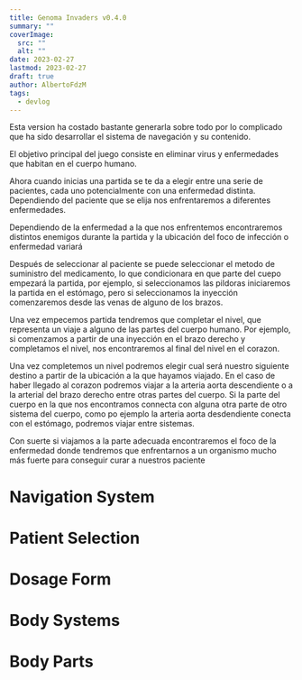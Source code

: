 ```yaml
---
title: Genoma Invaders v0.4.0
summary: ""
coverImage:
  src: ""
  alt: ""
date: 2023-02-27
lastmod: 2023-02-27
draft: true
author: AlbertoFdzM
tags:
  - devlog
---
```


Esta version ha costado bastante generarla sobre todo por lo complicado que ha sido desarrollar el sistema de navegación y su contenido.

El objetivo principal del juego consiste en eliminar virus y enfermedades que habitan en el cuerpo humano.

Ahora cuando inicias una partida se te da a elegir entre una serie de pacientes, cada uno potencialmente con una enfermedad distinta. Dependiendo del paciente que se elija nos enfrentaremos a diferentes enfermedades.

Dependiendo de la enfermedad a la que nos enfrentemos encontraremos distintos enemigos durante la partida y la ubicación del foco de infección o enfermedad variará

Después de seleccionar al paciente se puede seleccionar el metodo de suministro del medicamento, lo que condicionara en que parte del cuepo empezará la partida, por ejemplo, si seleccionamos las pildoras iniciaremos la partida en el estómago, pero si seleccionamos la inyección comenzaremos desde las venas de alguno de los brazos.

Una vez empecemos partida tendremos que completar el nivel, que representa un viaje a alguno de las partes del cuerpo humano. Por ejemplo, si comenzamos a partir de una inyección en el brazo derecho y completamos el nivel, nos encontraremos al final del nivel en el corazon.

Una vez completemos un nivel podremos elegir cual será nuestro siguiente destino a partir de la ubicación a la que hayamos viajado. En el caso de haber llegado al corazon podremos viajar a la arteria aorta descendiente o a la arterial del brazo derecho entre otras partes del cuerpo. Si la parte del cuerpo en la que nos encontramos connecta con alguna otra parte de otro sistema del cuerpo, como po ejemplo la arteria aorta desdendiente conecta con el estómago, podremos viajar entre sistemas.

Con suerte si viajamos a la parte adecuada encontraremos el foco de la enfermedad donde tendremos que enfrentarnos a un organismo mucho más fuerte para conseguir curar a nuestros paciente

# Navigation System

# Patient Selection

# Dosage Form

# Body Systems

# Body Parts
